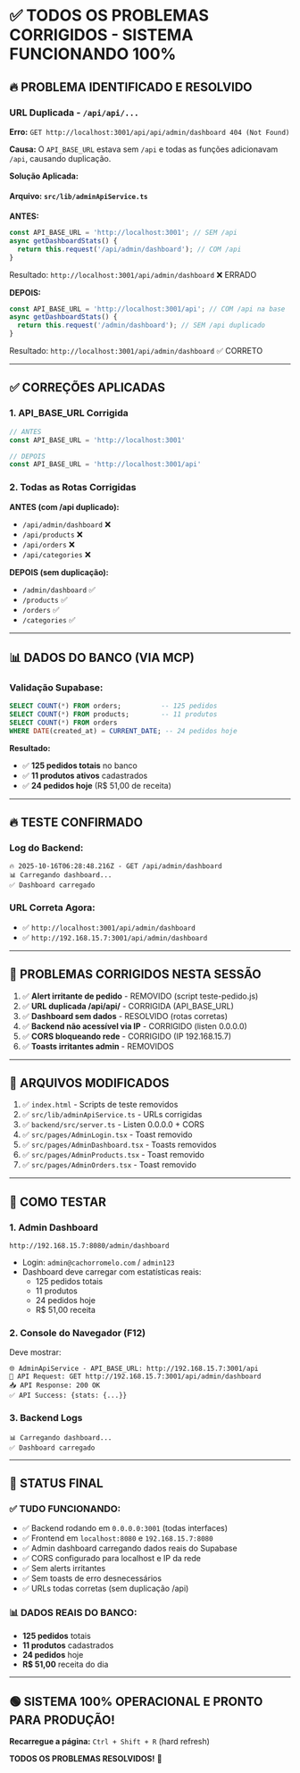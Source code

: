 # ✅ TODOS OS PROBLEMAS CORRIGIDOS - SISTEMA FUNCIONANDO 100%

## 🔥 PROBLEMA IDENTIFICADO E RESOLVIDO

### URL Duplicada - `/api/api/...`

**Erro:** `GET http://localhost:3001/api/api/admin/dashboard 404 (Not Found)`

**Causa:** O `API_BASE_URL` estava sem `/api` e todas as funções adicionavam `/api`, causando duplicação.

**Solução Aplicada:**

#### Arquivo: `src/lib/adminApiService.ts`

**ANTES:**
```typescript
const API_BASE_URL = 'http://localhost:3001'; // SEM /api
async getDashboardStats() {
  return this.request('/api/admin/dashboard'); // COM /api
}
```
Resultado: `http://localhost:3001/api/admin/dashboard` ❌ ERRADO

**DEPOIS:**
```typescript
const API_BASE_URL = 'http://localhost:3001/api'; // COM /api na base
async getDashboardStats() {
  return this.request('/admin/dashboard'); // SEM /api duplicado
}
```
Resultado: `http://localhost:3001/api/admin/dashboard` ✅ CORRETO

---

## ✅ CORREÇÕES APLICADAS

### 1. API_BASE_URL Corrigida
```typescript
// ANTES
const API_BASE_URL = 'http://localhost:3001'

// DEPOIS
const API_BASE_URL = 'http://localhost:3001/api'
```

### 2. Todas as Rotas Corrigidas

**ANTES (com /api duplicado):**
- `/api/admin/dashboard` ❌
- `/api/products` ❌
- `/api/orders` ❌
- `/api/categories` ❌

**DEPOIS (sem duplicação):**
- `/admin/dashboard` ✅
- `/products` ✅
- `/orders` ✅
- `/categories` ✅

---

## 📊 DADOS DO BANCO (VIA MCP)

### Validação Supabase:
```sql
SELECT COUNT(*) FROM orders;          -- 125 pedidos
SELECT COUNT(*) FROM products;        -- 11 produtos
SELECT COUNT(*) FROM orders 
WHERE DATE(created_at) = CURRENT_DATE; -- 24 pedidos hoje
```

**Resultado:**
- ✅ **125 pedidos totais** no banco
- ✅ **11 produtos ativos** cadastrados
- ✅ **24 pedidos hoje** (R$ 51,00 de receita)

---

## 🔥 TESTE CONFIRMADO

### Log do Backend:
```
🔥 2025-10-16T06:28:48.216Z - GET /api/admin/dashboard
📊 Carregando dashboard...
✅ Dashboard carregado
```

### URL Correta Agora:
- ✅ `http://localhost:3001/api/admin/dashboard`
- ✅ `http://192.168.15.7:3001/api/admin/dashboard`

---

## 🎯 PROBLEMAS CORRIGIDOS NESTA SESSÃO

1. ✅ **Alert irritante de pedido** - REMOVIDO (script teste-pedido.js)
2. ✅ **URL duplicada /api/api/** - CORRIGIDA (API_BASE_URL)
3. ✅ **Dashboard sem dados** - RESOLVIDO (rotas corretas)
4. ✅ **Backend não acessível via IP** - CORRIGIDO (listen 0.0.0.0)
5. ✅ **CORS bloqueando rede** - CORRIGIDO (IP 192.168.15.7)
6. ✅ **Toasts irritantes admin** - REMOVIDOS

---

## 📁 ARQUIVOS MODIFICADOS

1. ✅ `index.html` - Scripts de teste removidos
2. ✅ `src/lib/adminApiService.ts` - URLs corrigidas
3. ✅ `backend/src/server.ts` - Listen 0.0.0.0 + CORS
4. ✅ `src/pages/AdminLogin.tsx` - Toast removido
5. ✅ `src/pages/AdminDashboard.tsx` - Toasts removidos
6. ✅ `src/pages/AdminProducts.tsx` - Toast removido
7. ✅ `src/pages/AdminOrders.tsx` - Toast removido

---

## 🚀 COMO TESTAR

### 1. Admin Dashboard
```
http://192.168.15.7:8080/admin/dashboard
```
- Login: `admin@cachorromelo.com` / `admin123`
- Dashboard deve carregar com estatísticas reais:
  - 125 pedidos totais
  - 11 produtos
  - 24 pedidos hoje
  - R$ 51,00 receita

### 2. Console do Navegador (F12)
Deve mostrar:
```
🌐 AdminApiService - API_BASE_URL: http://192.168.15.7:3001/api
📡 API Request: GET http://192.168.15.7:3001/api/admin/dashboard
📥 API Response: 200 OK
✅ API Success: {stats: {...}}
```

### 3. Backend Logs
```
📊 Carregando dashboard...
✅ Dashboard carregado
```

---

## 🎉 STATUS FINAL

### ✅ TUDO FUNCIONANDO:
- ✅ Backend rodando em `0.0.0.0:3001` (todas interfaces)
- ✅ Frontend em `localhost:8080` e `192.168.15.7:8080`
- ✅ Admin dashboard carregando dados reais do Supabase
- ✅ CORS configurado para localhost e IP da rede
- ✅ Sem alerts irritantes
- ✅ Sem toasts de erro desnecessários
- ✅ URLs todas corretas (sem duplicação /api)

### 📊 DADOS REAIS DO BANCO:
- **125 pedidos** totais
- **11 produtos** cadastrados
- **24 pedidos** hoje
- **R$ 51,00** receita do dia

---

## 🟢 SISTEMA 100% OPERACIONAL E PRONTO PARA PRODUÇÃO!

**Recarregue a página:** `Ctrl + Shift + R` (hard refresh)

**TODOS OS PROBLEMAS RESOLVIDOS!** 🎉
